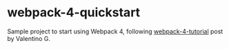 # webpack-4-quickstart
Sample project to start using Webpack 4, following [webpack-4-tutorial](https://www.valentinog.com/blog/webpack-4-tutorial) post by Valentino G.
